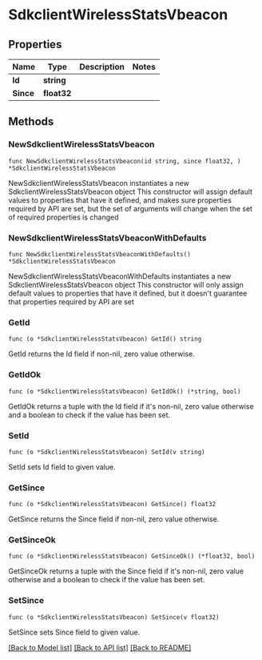 # SdkclientWirelessStatsVbeacon

## Properties

Name | Type | Description | Notes
------------ | ------------- | ------------- | -------------
**Id** | **string** |  | 
**Since** | **float32** |  | 

## Methods

### NewSdkclientWirelessStatsVbeacon

`func NewSdkclientWirelessStatsVbeacon(id string, since float32, ) *SdkclientWirelessStatsVbeacon`

NewSdkclientWirelessStatsVbeacon instantiates a new SdkclientWirelessStatsVbeacon object
This constructor will assign default values to properties that have it defined,
and makes sure properties required by API are set, but the set of arguments
will change when the set of required properties is changed

### NewSdkclientWirelessStatsVbeaconWithDefaults

`func NewSdkclientWirelessStatsVbeaconWithDefaults() *SdkclientWirelessStatsVbeacon`

NewSdkclientWirelessStatsVbeaconWithDefaults instantiates a new SdkclientWirelessStatsVbeacon object
This constructor will only assign default values to properties that have it defined,
but it doesn't guarantee that properties required by API are set

### GetId

`func (o *SdkclientWirelessStatsVbeacon) GetId() string`

GetId returns the Id field if non-nil, zero value otherwise.

### GetIdOk

`func (o *SdkclientWirelessStatsVbeacon) GetIdOk() (*string, bool)`

GetIdOk returns a tuple with the Id field if it's non-nil, zero value otherwise
and a boolean to check if the value has been set.

### SetId

`func (o *SdkclientWirelessStatsVbeacon) SetId(v string)`

SetId sets Id field to given value.


### GetSince

`func (o *SdkclientWirelessStatsVbeacon) GetSince() float32`

GetSince returns the Since field if non-nil, zero value otherwise.

### GetSinceOk

`func (o *SdkclientWirelessStatsVbeacon) GetSinceOk() (*float32, bool)`

GetSinceOk returns a tuple with the Since field if it's non-nil, zero value otherwise
and a boolean to check if the value has been set.

### SetSince

`func (o *SdkclientWirelessStatsVbeacon) SetSince(v float32)`

SetSince sets Since field to given value.



[[Back to Model list]](../README.md#documentation-for-models) [[Back to API list]](../README.md#documentation-for-api-endpoints) [[Back to README]](../README.md)


